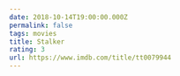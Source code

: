```yaml
---
date: 2018-10-14T19:00:00.000Z
permalink: false
tags: movies
title: Stalker
rating: 3
url: https://www.imdb.com/title/tt0079944
---
```

